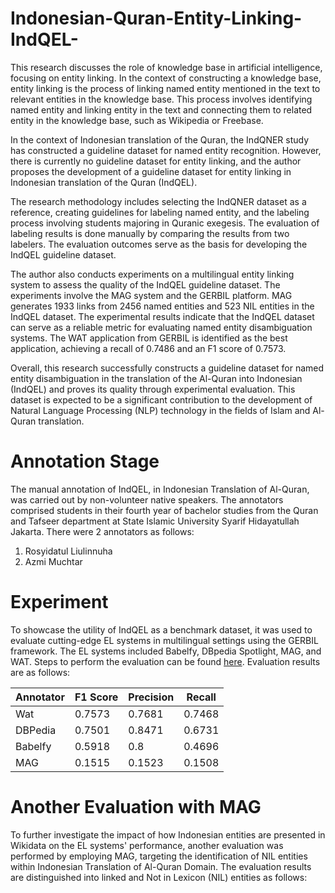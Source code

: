 # Indonesian-Quran-Entity-Linking-IndQEL-

This research discusses the role of knowledge base in artificial intelligence, focusing on entity linking. In the context of constructing a knowledge base, entity linking is the process of linking named entity mentioned in the text to relevant entities in the knowledge base. This process involves identifying named entity and linking entity in the text and connecting them to related entity in the knowledge base, such as Wikipedia or Freebase.

In the context of Indonesian translation of the Quran, the IndQNER study has constructed a guideline dataset for named entity recognition. However, there is currently no guideline dataset for entity linking, and the author proposes the development of a guideline dataset for entity linking in Indonesian translation of the Quran (IndQEL).

The research methodology includes selecting the IndQNER dataset as a reference, creating guidelines for labeling named entity, and the labeling process involving students majoring in Quranic exegesis. The evaluation of labeling results is done manually by comparing the results from two labelers. The evaluation outcomes serve as the basis for developing the IndQEL guideline dataset.

The author also conducts experiments on a multilingual entity linking system to assess the quality of the IndQEL guideline dataset. The experiments involve the MAG system and the GERBIL platform. MAG generates 1933 links from 2456 named entities and 523 NIL entities in the IndQEL dataset. The experimental results indicate that the IndQEL dataset can serve as a reliable metric for evaluating named entity disambiguation systems. The WAT application from GERBIL is identified as the best application, achieving a recall of 0.7486 and an F1 score of 0.7573.

Overall, this research successfully constructs a guideline dataset for named entity disambiguation in the translation of the Al-Quran into Indonesian (IndQEL) and proves its quality through experimental evaluation. This dataset is expected to be a significant contribution to the development of Natural Language Processing (NLP) technology in the fields of Islam and Al-Quran translation.

# Annotation Stage

The manual annotation of IndQEL, in Indonesian Translation of Al-Quran, was carried out by non-volunteer native speakers. The annotators comprised students in their fourth year of bachelor studies from the Quran and Tafseer department at State Islamic University Syarif Hidayatullah Jakarta. There were 2 annotators as follows:

1. Rosyidatul Liulinnuha
2. Azmi Muchtar

# Experiment

To showcase the utility of IndQEL as a benchmark dataset, it was used to evaluate cutting-edge EL systems in multilingual settings using the GERBIL framework. The EL systems included Babelfy, DBpedia Spotlight, MAG, and WAT. Steps to perform the evaluation can be found <a href="https://github.com/dice-group/gerbil/wiki/How-to-setup-GERBIL">here</a>. Evaluation results are as follows:

| Annotator | F1 Score | Precision | Recall |
| --------- | -------- | --------- | ------ |
| Wat       | 0.7573   | 0.7681    | 0.7468 |
| DBPedia   | 0.7501   | 0.8471    | 0.6731 |
| Babelfy   | 0.5918   | 0.8       | 0.4696 |
| MAG       | 0.1515   | 0.1523    | 0.1508 |

# Another Evaluation with MAG

To further investigate the impact of how Indonesian entities are presented in Wikidata on the EL systems' performance, another evaluation was performed by employing MAG, targeting the identification of NIL entities within Indonesian Translation of Al-Quran Domain. The evaluation results are distinguished into linked and Not in Lexicon (NIL) entities as follows:
